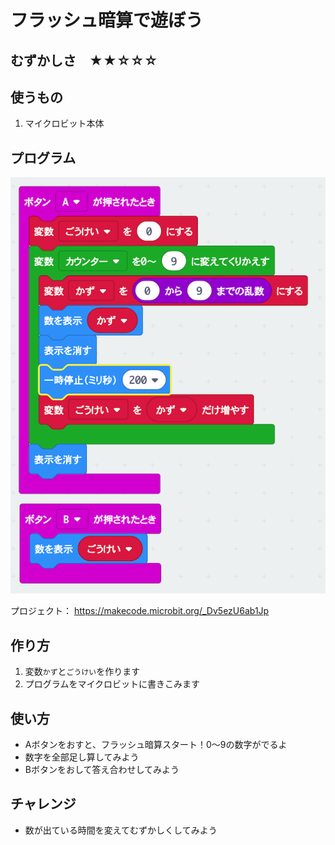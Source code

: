 # フラッシュ暗算で遊ぼう

## むずかしさ　★★☆☆☆

## 使うもの
1. マイクロビット本体

## プログラム

![](./calc.png)

プロジェクト： https://makecode.microbit.org/_Dv5ezU6ab1Jp

## 作り方

1. 変数`かず`と`ごうけい`を作ります
2. プログラムをマイクロビットに書きこみます

## 使い方

* Aボタンをおすと、フラッシュ暗算スタート！0〜9の数字がでるよ
* 数字を全部足し算してみよう
* Bボタンをおして答え合わせしてみよう

## チャレンジ

* 数が出ている時間を変えてむずかしくしてみよう
